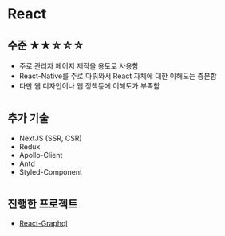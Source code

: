 # React

## 수준 ★★☆☆☆
- 주로 관리자 페이지 제작을 용도로 사용함
- React-Native를 주로 다뤄와서 React 자체에 대한 이해도는 충분함
- 다만 웹 디자인이나 웹 정책등에 이해도가 부족함

#

## 추가 기술
- NextJS (SSR, CSR)
- Redux
- Apollo-Client
- Antd
- Styled-Component

#

## 진행한 프로젝트
- [React-Graphql](../2020/react-graphql.md)